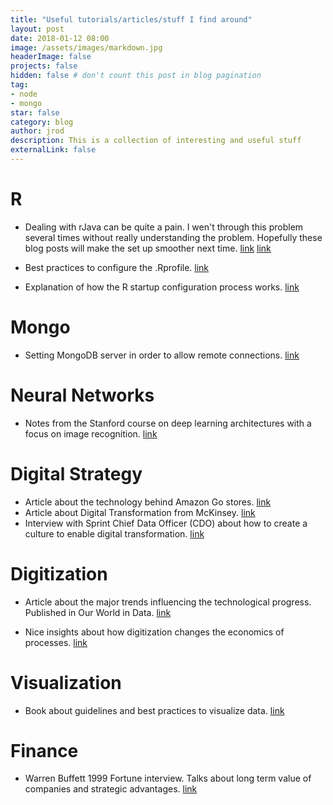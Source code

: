 ```yaml
---
title: "Useful tutorials/articles/stuff I find around"
layout: post
date: 2018-01-12 08:00
image: /assets/images/markdown.jpg
headerImage: false
projects: false
hidden: false # don't count this post in blog pagination
tag:
- node
- mongo
star: false
category: blog
author: jrod
description: This is a collection of interesting and useful stuff
externalLink: false
---
```


# R
-  Dealing with rJava can be quite a pain. I wen't through this problem several times without really understanding the problem. Hopefully these blog posts will make the set up smoother next time. [link](http://www.owsiak.org/r-3-4-rjava-macos-and-even-more-mess/) [link](http://www.owsiak.org/r-java-rjava-and-macos-adventures/)

-  Best practices to configure the .Rprofile. [link](http://kevinushey.github.io/blog/2015/02/02/rprofile-essentials/)
-  Explanation of how the R startup configuration process works. [link](https://cran.r-project.org/web/packages/startup/vignettes/startup-intro.html)

# Mongo
-  Setting MongoDB server in order to allow remote connections. [link](https://ianlondon.github.io/blog/mongodb-auth/)

# Neural Networks
-  Notes from the Stanford course on deep learning architectures with a focus on image recognition. [link](http://cs231n.github.io)

# Digital Strategy
-  Article about the technology behind Amazon Go stores. [link](https://arstechnica.com/information-technology/2017/04/how-amazon-go-probably-makes-just-walk-out-groceries-a-reality/)
-  Article about Digital Transformation from McKinsey. [link](https://www.mckinsey.com/business-functions/digital-mckinsey/our-insights/why-digital-transformation-is-now-on-the-ceos-shoulders?cid=eml-web)
-  Interview with Sprint Chief Data Officer (CDO) about how to create a culture to enable digital transformation. [link](https://www.mckinsey.com/business-functions/digital-mckinsey/our-insights/how-to-build-a-data-first-culture?cid=other-eml-alt-mip-mck-oth-1803&hlkid=0ffce3b35b8643a1ba1672ba70262edd&hctky=10288480&hdpid=80e7db92-1a3c-4dca-90e5-2cc354bd9577)

# Digitization
-  Article about the major trends influencing the technological progress. Published in Our World in Data. [link](https://ourworldindata.org/technological-progress#exponential-increase-of-the-quality-exponential-decrease-of-the-price-of-digital-cameras)

- Nice insights about how digitization changes the economics of processes. [link](https://www.mckinsey.com/business-functions/mckinsey-analytics/our-insights/the-economics-of-artificial-intelligence?cid=soc-web&utm_source=ActiveCampaign&utm_medium=email&utm_content=Issue+91%3A+Facebook+s+Dating+Service%2C+The+Rise+of+Omnibots%2C+Economics+of+AI&utm_campaign=Weekly+Newsletter+05+02+2018+Issue+91)

# Visualization
-  Book about guidelines and best practices to visualize data. [link](http://serialmentor.com/dataviz/)

# Finance
-  Warren Buffett 1999 Fortune interview. Talks about long term value of companies and strategic advantages. [link](http://archive.fortune.com/magazines/fortune/fortune_archive/1999/11/22/269071/index.htm)